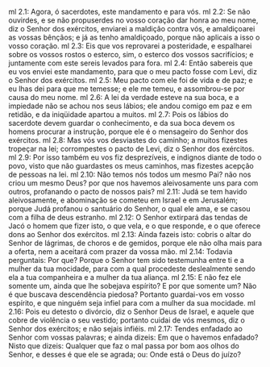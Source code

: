 ml 2.1: Agora, ó sacerdotes, este mandamento e para vós.
ml 2.2: Se não ouvirdes, e se não propuserdes no vosso coração dar honra ao meu nome, diz o Senhor dos exércitos, enviarei a maldição contra vós, e amaldiçoarei as vossas bênçãos; e já as tenho amaldiçoado, porque não aplicais a isso o vosso coração.
ml 2.3: Eis que vos reprovarei a posteridade, e espalharei sobre os vossos rostos o esterco, sim, o esterco dos vossos sacrifícios; e juntamente com este sereis levados para fora.
ml 2.4: Então sabereis que eu vos enviei este mandamento, para que o meu pacto fosse com Levi, diz o Senhor dos exércitos.
ml 2.5: Meu pacto com ele foi de vida e de paz; e eu lhas dei para que me temesse; e ele me temeu, e assombrou-se por causa do meu nome.
ml 2.6: A lei da verdade esteve na sua boca, e a impiedade não se achou nos seus lábios; ele andou comigo em paz e em retidão, e da iniqüidade apartou a muitos.
ml 2.7: Pois os lábios do sacerdote devem guardar o conhecimento, e da sua boca devem os homens procurar a instrução, porque ele é o mensageiro do Senhor dos exércitos.
ml 2.8: Mas vós vos desviastes do caminho; a muitos fizestes tropeçar na lei; corrompestes o pacto de Levi, diz o Senhor dos exércitos.
ml 2.9: Por isso também eu vos fiz desprezíveis, e indignos diante de todo o povo, visto que não guardastes os meus caminhos, mas fizestes acepção de pessoas na lei.
ml 2.10: Não temos nós todos um mesmo Pai? não nos criou um mesmo Deus? por que nos havemos aleivosamente uns para com outros, profanando o pacto de nossos pais?
ml 2.11: Judá se tem havido aleivosamente, e abominação se cometeu em Israel e em Jerusalém; porque Judá profanou o santuário do Senhor, o qual ele ama, e se casou com a filha de deus estranho.
ml 2.12: O Senhor extirpará das tendas de Jacó o homem que fizer isto, o que vela, e o que responde, e o que oferece dons ao Senhor dos exércitos.
ml 2.13: Ainda fazeis isto: cobris o altar do Senhor de lágrimas, de choros e de gemidos, porque ele não olha mais para a oferta, nem a aceitará com prazer da vossa mão.
ml 2.14: Todavia perguntais: Por que? Porque o Senhor tem sido testemunha entre ti e a mulher da tua mocidade, para com a qual procedeste deslealmente sendo ela a tua companheira e a mulher da tua aliança.
ml 2.15: E não fez ele somente um, ainda que lhe sobejava espírito? E por que somente um? Não é que buscava descendência piedosa? Portanto guardai-vos em vosso espírito, e que ninguém seja infiel para com a mulher da sua mocidade.
ml 2.16: Pois eu detesto o divórcio, diz o Senhor Deus de Israel, e aquele que cobre de violência o seu vestido; portanto cuidai de vós mesmos, diz o Senhor dos exércitos; e não sejais infiéis.
ml 2.17: Tendes enfadado ao Senhor com vossas palavras; e ainda dizeis: Em que o havemos enfadado? Nisto que dizeis: Qualquer que faz o mal passa por bom aos olhos do Senhor, e desses é que ele se agrada; ou: Onde está o Deus do juízo?
